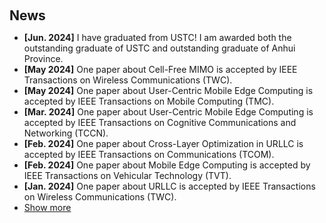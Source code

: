 <h1 id="news"></h1>

<h2 style="margin: 60px 0px 10px;">News</h2>

<ul>
  <li><strong>[Jun. 2024]</strong> I have graduated from USTC! I am awarded both the outstanding graduate of USTC and outstanding graduate of Anhui Province.</li>

  <li><strong>[May 2024]</strong> One paper about Cell-Free MIMO is accepted by IEEE Transactions on Wireless Communications (TWC).</li>

  <li><strong>[May 2024]</strong> One paper about User-Centric Mobile Edge Computing is accepted by IEEE Transactions on Mobile Computing (TMC).</li>

  <li><strong>[Mar. 2024]</strong> One paper about User-Centric Mobile Edge Computing is accepted by IEEE Transactions on Cognitive Communications and Networking (TCCN).</li>

  <li><strong>[Feb. 2024]</strong> One paper about Cross-Layer Optimization in URLLC is accepted by IEEE Transactions on Communications (TCOM).</li>

  <li><strong>[Feb. 2024]</strong> One paper about Mobile Edge Computing is accepted by IEEE Transactions on Vehicular Technology (TVT).</li>

  <li><strong>[Jan. 2024]</strong> One paper about URLLC is accepted by IEEE Transactions on Wireless Communications (TWC).</li>




  
<li> <a href="javascript:toggle_vis('newsmore')">Show more</a> </li>
<div id="newsmore" style="display:none"> 

  <li><strong>[Oct. 2023]</strong> I am awarded the National Scholarship.</li>

  <li><strong>[Sep. 2023]</strong> One paper about User-Centric Mobile Edge Computing is accepted by IEEE Transactions on Mobile Computing (TMC).</li>

  <li><strong>[Aug. 2023]</strong> One paper about NOMA-based xURLLC is accepted by IEEE Communications Magazine.</li>

  <li><strong>[Jun. 2023]</strong> Next semester I will join the Department of Electrical and Computer Engineering at UC San Diego as a visiting graduate student.</li>

  <li><strong>[Dec. 2022]</strong> One paper about User-Centric Mobile Edge Computing is accepted by IEEE Communications Magazine.</li>

  <li><strong>[Jun. 2022]</strong> I will join the Broadband Communications Lab at UC Santa Cruz as a summer research intern.</li>

  <li><strong>[Sep. 2021]</strong> I have graduated from XDU! I am awarded the outstanding graduate of XDU.</li>

  <li><strong>[Oct. 2020]</strong> I am awarded the National Scholarship.</li>

  <li><strong>[Oct. 2019]</strong> I am awarded the National Scholarship.</li>

</div>

</ul>
